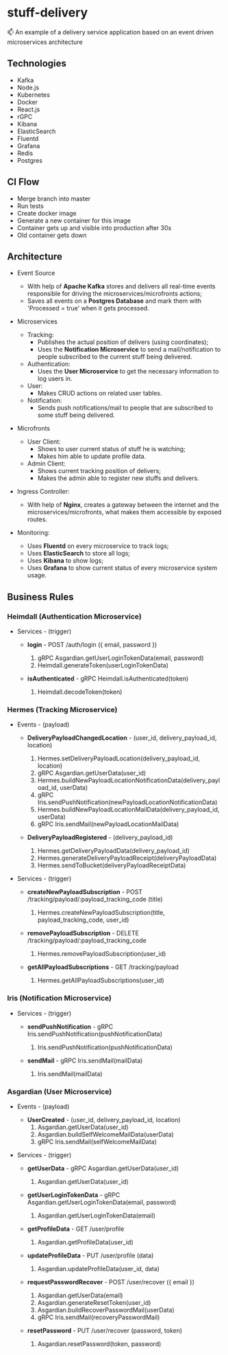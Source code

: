 # stuff-delivery
:mailbox: An example of a delivery service application based on an event driven microservices architecture

## Technologies

- Kafka
- Node.js
- Kubernetes
- Docker
- React.js
- rGPC
- Kibana
- ElasticSearch
- Fluentd
- Grafana
- Redis
- Postgres

## CI Flow

- Merge branch into master
- Run tests
- Create docker image
- Generate a new container for this image
- Container gets up and visible into production after 30s
- Old container gets down

## Architecture

- Event Source
	- With help of **Apache Kafka** stores and delivers all real-time events responsible for driving the microservices/microfronts actions;
	- Saves all events on a **Postgres Database** and mark them with 'Processed = true' when it gets processed.

- Microservices
	- Tracking:
		- Publishes the actual position of delivers (using coordinates);
		- Uses the **Notification Microservice** to send a mail/notification to people subscribed to the current stuff being delivered.
	- Authentication:
		- Uses the **User Microservice** to get the necessary information to log users in.
	- User:
		- Makes CRUD actions on related user tables.
	- Notification:
		- Sends push notifications/mail to people that are subscribed to some stuff being delivered.

- Microfronts
	- User Client:
		- Shows to user current status of stuff he is watching;
		- Makes him able to update profile data.
	- Admin Client:
		- Shows current tracking position of delivers;
		- Makes the admin able to register new stuffs and delivers.

- Ingress Controller:
	- With help of **Nginx**, creates a gateway between the internet and the microservices/microfronts, what makes them accessible by exposed routes.

- Monitoring:
	- Uses **Fluentd** on every microservice to track logs;
	- Uses **ElasticSearch** to store all logs;
	- Uses **Kibana** to show logs;
	- Uses **Grafana** to show current status of every microservice system usage.

## Business Rules

### Heimdall (Authentication Microservice)

- Services - (trigger)
	- **login** - POST /auth/login ({ email, password })
		1. gRPC Asgardian.getUserLoginTokenData(email, password)
		2. Heimdall.generateToken(userLoginTokenData)

	- **isAuthenticated** - gRPC Heimdall.isAuthenticated(token)
		1. Heimdall.decodeToken(token)

### Hermes (Tracking Microservice)

- Events - (payload)
	- **DeliveryPayloadChangedLocation** - (user_id, delivery_payload_id, location)
		1. Hermes.setDeliveryPayloadLocation(delivery_payload_id, location)
		2. gRPC Asgardian.getUserData(user_id)
		3. Hermes.buildNewPayloadLocationNotificationData(delivery_payload_id, userData)
		4. gRPC Iris.sendPushNotification(newPayloadLocationNotificationData)
		5. Hermes.buildNewPayloadLocationMailData(delivery_payload_id, userData)
		6. gRPC Iris.sendMail(newPayloadLocationMailData)

	- **DeliveryPayloadRegistered** - (delivery_payload_id)
		1. Hermes.getDeliveryPayloadData(delivery_payload_id)
		2. Hermes.generateDeliveryPayloadReceipt(deliveryPayloadData)
		3. Hermes.sendToBucket(deliveryPayloadReceiptData)

- Services - (trigger)
	- **createNewPayloadSubscription** - POST /tracking/payload/:payload_tracking_code (title)
		1. Hermes.createNewPayloadSubscription(title, payload_tracking_code, user_id)

	- **removePayloadSubscription** - DELETE /tracking/payload/:payload_tracking_code
		1. Hermes.removePayloadSubscription(user_id)
	
	- **getAllPayloadSubscriptions** - GET /tracking/payload
		1. Hermes.getAllPayloadSubscriptions(user_id)

### Iris (Notification Microservice)

- Services - (trigger)
	- **sendPushNotification** - gRPC Iris.sendPushNotification(pushNotificationData)
		1. Iris.sendPushNotification(pushNotificationData)

	- **sendMail** - gRPC Iris.sendMail(mailData)
		1. Iris.sendMail(mailData)

### Asgardian (User Microservice)

- Events - (payload)
	- **UserCreated** - (user_id, delivery_payload_id, location)
		1. Asgardian.getUserData(user_id)
		2. Asgardian.buildSelfWelcomeMailData(userData)
		3. gRPC Iris.sendMail(selfWelcomeMailData)

- Services - (trigger)
	- **getUserData** - gRPC Asgardian.getUserData(user_id)
		1. Asgardian.getUserData(user_id)

	- **getUserLoginTokenData** - gRPC Asgardian.getUserLoginTokenData(email, password)
		1. Asgardian.getUserLoginTokenData(email)

	- **getProfileData** - GET /user/profile
		1. Asgardian.getProfileData(user_id)

	- **updateProfileData** - PUT /user/profile (data)
		1. Asgardian.updateProfileData(user_id, data)

	- **requestPasswordRecover** - POST /user/recover ({ email })
		1. Asgardian.getUserData(email)
		2. Asgardian.generateResetToken(user_id)
		3. Asgardian.buildRecoverPasswordMail(userData)
		4. gRPC Iris.sendMail(recoveryPasswordMail) 

	- **resetPassword** - PUT /user/recover (password, token)
		1. Asgardian.resetPassword(token, password)

